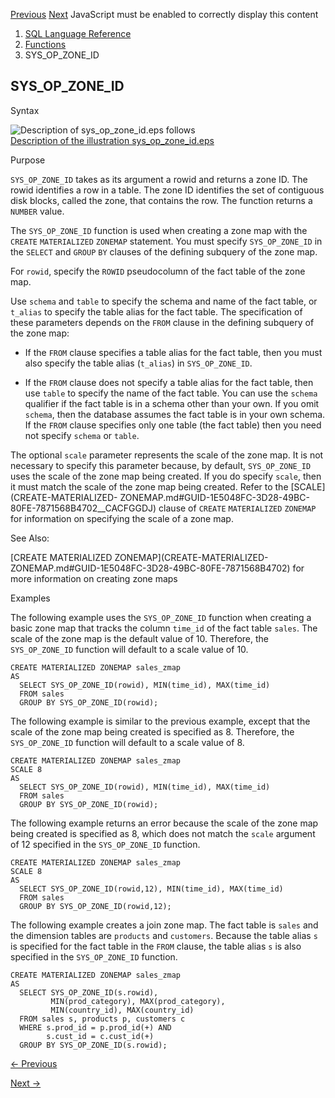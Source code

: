 [Previous](SYS_GUID.md) [Next](sys_row_etag.md) JavaScript must be enabled
to correctly display this content

  1. [SQL Language Reference ](index.md)
  2. [Functions](Functions.md)
  3. SYS_OP_ZONE_ID

## SYS_OP_ZONE_ID

Syntax

![Description of sys_op_zone_id.eps
follows](https://docs.oracle.com/en/database/oracle/oracle-database/23/sqlrf/img/sys_op_zone_id.gif)  
[Description of the illustration
sys_op_zone_id.eps](img_text/sys_op_zone_id.md)

Purpose

`SYS_OP_ZONE_ID` takes as its argument a rowid and returns a zone ID. The
rowid identifies a row in a table. The zone ID identifies the set of
contiguous disk blocks, called the zone, that contains the row. The function
returns a `NUMBER` value.

The `SYS_OP_ZONE_ID` function is used when creating a zone map with the
`CREATE` `MATERIALIZED` `ZONEMAP` statement. You must specify `SYS_OP_ZONE_ID`
in the `SELECT` and `GROUP` `BY` clauses of the defining subquery of the zone
map.

For `rowid`, specify the `ROWID` pseudocolumn of the fact table of the zone
map.

Use `schema` and `table` to specify the schema and name of the fact table, or
`t_alias` to specify the table alias for the fact table. The specification of
these parameters depends on the `FROM` clause in the defining subquery of the
zone map:

  * If the `FROM` clause specifies a table alias for the fact table, then you must also specify the table alias (`t_alias`) in `SYS_OP_ZONE_ID`. 

  * If the `FROM` clause does not specify a table alias for the fact table, then use `table` to specify the name of the fact table. You can use the `schema` qualifier if the fact table is in a schema other than your own. If you omit `schema`, then the database assumes the fact table is in your own schema. If the `FROM` clause specifies only one table (the fact table) then you need not specify `schema` or `table`. 

The optional `scale` parameter represents the scale of the zone map. It is not
necessary to specify this parameter because, by default, `SYS_OP_ZONE_ID` uses
the scale of the zone map being created. If you do specify `scale`, then it
must match the scale of the zone map being created. Refer to the
[SCALE](CREATE-MATERIALIZED-
ZONEMAP.md#GUID-1E5048FC-3D28-49BC-80FE-7871568B4702__CACFGGDJ) clause of
`CREATE` `MATERIALIZED` `ZONEMAP` for information on specifying the scale of a
zone map.

See Also:

[CREATE MATERIALIZED ZONEMAP](CREATE-MATERIALIZED-
ZONEMAP.md#GUID-1E5048FC-3D28-49BC-80FE-7871568B4702) for more information
on creating zone maps

Examples

The following example uses the `SYS_OP_ZONE_ID` function when creating a basic
zone map that tracks the column `time_id` of the fact table `sales`. The scale
of the zone map is the default value of 10. Therefore, the `SYS_OP_ZONE_ID`
function will default to a scale value of 10.

    
    
    CREATE MATERIALIZED ZONEMAP sales_zmap
    AS
      SELECT SYS_OP_ZONE_ID(rowid), MIN(time_id), MAX(time_id)
      FROM sales
      GROUP BY SYS_OP_ZONE_ID(rowid);
    

The following example is similar to the previous example, except that the
scale of the zone map being created is specified as 8. Therefore, the
`SYS_OP_ZONE_ID` function will default to a scale value of 8.

    
    
    CREATE MATERIALIZED ZONEMAP sales_zmap
    SCALE 8
    AS
      SELECT SYS_OP_ZONE_ID(rowid), MIN(time_id), MAX(time_id)
      FROM sales
      GROUP BY SYS_OP_ZONE_ID(rowid);
    

The following example returns an error because the scale of the zone map being
created is specified as 8, which does not match the `scale` argument of 12
specified in the `SYS_OP_ZONE_ID` function.

    
    
    CREATE MATERIALIZED ZONEMAP sales_zmap
    SCALE 8
    AS
      SELECT SYS_OP_ZONE_ID(rowid,12), MIN(time_id), MAX(time_id)
      FROM sales
      GROUP BY SYS_OP_ZONE_ID(rowid,12);
    

The following example creates a join zone map. The fact table is `sales` and
the dimension tables are `products` and `customers`. Because the table alias
`s` is specified for the fact table in the `FROM` clause, the table alias `s`
is also specified in the `SYS_OP_ZONE_ID` function.

    
    
    CREATE MATERIALIZED ZONEMAP sales_zmap
    AS
      SELECT SYS_OP_ZONE_ID(s.rowid),
             MIN(prod_category), MAX(prod_category),
             MIN(country_id), MAX(country_id)
      FROM sales s, products p, customers c
      WHERE s.prod_id = p.prod_id(+) AND
            s.cust_id = c.cust_id(+)
      GROUP BY SYS_OP_ZONE_ID(s.rowid);


[← Previous](SYS_GUID.md)

[Next →](sys_row_etag.md)
